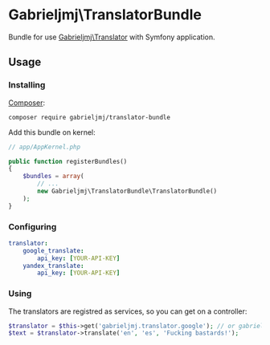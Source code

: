 Gabrieljmj\TranslatorBundle
===========================
Bundle for use [Gabrieljmj\Translator](http://github.com/gabrieljmj/translator) with Symfony application.

## Usage
### Installing
[Composer](https://getcomposer.org):
```console
composer require gabrieljmj/translator-bundle
```

Add this bundle on kernel:
```php
// app/AppKernel.php

public function registerBundles()
{
    $bundles = array(
        // ...
        new Gabrieljmj\TranslatorBundle\TranslatorBundle()
    );
}
```

### Configuring
```yaml
translator:
    google_translate:
        api_key: [YOUR-API-KEY]
    yandex_translate:
        api_key: [YOUR-API-KEY]
```
### Using
The translators are registred as services, so you can get on a controller:
```php
$translator = $this->get('gabrieljmj.translator.google'); // or gabrieljmj.translator.yandex
$text = $translator->translate('en', 'es', 'Fucking bastards!');
```